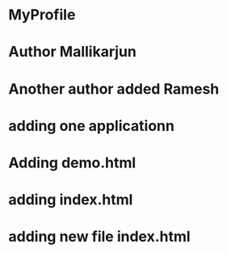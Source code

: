 # MyProfile
# Author Mallikarjun
# Another author added Ramesh
# adding one applicationn 
# Adding demo.html
# adding index.html
# adding new file index.html